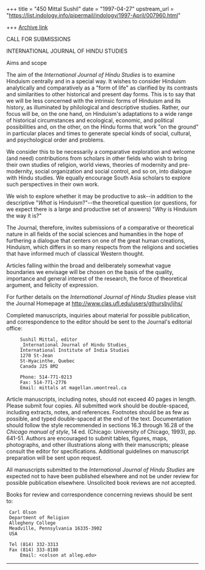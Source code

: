 +++
title = "450 Mittal Sushil"
date = "1997-04-27"
upstream_url = "https://list.indology.info/pipermail/indology/1997-April/007960.html"

+++
[Archive link](https://list.indology.info/pipermail/indology/1997-April/007960.html)



CALL FOR SUBMISSIONS

INTERNATIONAL JOURNAL OF HINDU STUDIES


Aims and scope

The aim of the _International Journal of Hindu Studies_ is to examine
Hinduism centrally and in a special way. It wishes to consider Hinduism
analytically and comparatively as a "form of life" as clarified by its
contrasts and similarities to other historical and present day forms. This
is to say that we will be less concerned with the intrinsic forms of
Hinduism and its history, as illuminated by philological and descriptive
studies.  Rather, our focus will be, on the one hand, on Hinduism's
adaptations to a wide range of historical circumstances and ecological,
economic, and political possibilities and, on the other, on the Hindu
forms that work "on the ground" in particular places and times to generate
special kinds of social, cultural, and psychological order and problems.

We consider this to be necessarily a comparative exploration and welcome
(and need) contributions from scholars in other fields who wish to bring
their own studies of religion, world views, theories of modernity and
pre-modernity, social organization and social control, and so on, into
dialogue with Hindu studies. We equally encourage South Asia scholars to
explore such perspectives in their own work.

We wish to explore whether it may be productive to ask--in addition to the
descriptive "_What_ is Hinduism?"--the theoretical question (or questions,
for we expect there is a large and productive set of answers) "_Why_ is
Hinduism the way it is?" 

The Journal, therefore, invites submissions of a comparative or
theoretical nature in all fields of the social sciences and humanities in
the hope of furthering a dialogue that centers on one of the great human
creations, Hinduism, which differs in so many respects from the religions
and societies that have informed much of classical Western thought. 

Articles falling within the broad and deliberately somewhat vague
boundaries we envisage will be chosen on the basis of the quality,
importance and general interest of the research, the force of theoretical
argument, and felicity of expression.

For further details on the _International Journal of Hindu Studies_ please
visit the Journal Homepage at http://www.clas.ufl.edu/users/gthursby/ijhs/

Completed manuscripts, inquiries about material for possible publication,
and correspondence to the editor should be sent to the Journal's editorial
office:

         Sushil Mittal, editor
         _International Journal of Hindu Studies_
         International Institute of India Studies
         1270 St-Jean
         St-Hyacinthe, Quebec
         Canada J2S 8M2

         Phone: 514-771-0213
         Fax: 514-771-2776
         Email: mittals at magellan.umontreal.ca

Article manuscripts, including notes, should not exceed 40 pages in
length. Please submit four copies. All submitted work should be
double-spaced, including extracts, notes, and references. Footnotes should
be as few as possible, and typed double-spaced at the end of the text.
Documentation should follow the style recommended in sections 16.3 through
16.28 of the _Chicago manual of style_, 14 ed. (Chicago: University of
Chicago, 1993), pp. 641-51. Authors are encouraged to submit tables,
figures, maps, photographs, and other illustrations along with their
manuscripts; please consult the editor for specifications. Additional
guidelines on manuscript preparation will be sent upon request.

All manuscripts submitted to the _International Journal of Hindu Studies_
are expected not to have been published elsewhere and not be under review
for possible publication elsewhere. Unsolicited book reviews are not
accepted.

Books for review and correspondence concerning reviews should be sent to:

	 Carl Olson
	 Department of Religion
	 Allegheny College
	 Meadville, Pennsylvania 16335-3902
	 USA

	 Tel (814) 332-3313
 	 Fax (814) 333-8180
         Email: <colson at alleg.edu>

---------------------------------------------------------------------------








